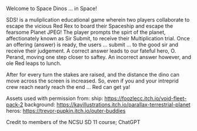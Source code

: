 Welcome to Space Dinos ... in Space! 

SDS! is a muliplication educational game wherein two players collaborate to escape the vicious Red Rex to board their Spaceship and escape the fearsome Planet JPEG! The player prompts the spirt of the planet, affectionately known as Sir Submit, to receive their Multiplication trial. Once an offering (answer) is ready, the users ... submit ... to the good sir and receive their judgement. A correct answer leads to our fateful hero, O. Perand, moving one step closer to saftey. An incorrect answer however, and ole Red leaps to lunch. 

After for every turn the stakes are raised, and the distance the dino can move across the screen is increased. So, even if you and your intreprid crew reach nearly reach the end ... Red can get ya! 

Assets used with permission from: 
            ship: https://foozlecc.itch.io/void-fleet-pack-2
            background: https://kayillustrations.itch.io/parallax-terrestrial-planet
            heros: https://trevor-pupkin.itch.io/outer-buddies

Credit to members of the NCSU SD 11 course; ChatGPT
